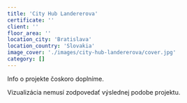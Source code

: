 ```yaml
---
title: 'City Hub Landererova'
certificate: ''
client: ''
floor_area: ''
location_city: 'Bratislava'
location_country: 'Slovakia'
image_cover: './images/city-hub-landererova/cover.jpg'
category: []
---
```


Info o projekte čoskoro doplníme.

Vizualizácia nemusí zodpovedať výslednej podobe projektu.
